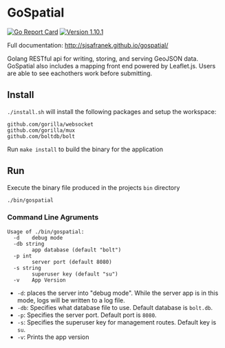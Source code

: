 # GoSpatial
[![Go Report Card](https://goreportcard.com/badge/github.com/sjsafranek/gospatial)](https://goreportcard.com/report/github.com/sjsafranek/gospatial)
[![Version 1.10.1](https://img.shields.io/badge/version-1.10-brightgreen.svg)](http://sjsafranek.github.io/gospatial/)

Full documentation: http://sjsafranek.github.io/gospatial/

Golang RESTful api for writing, storing, and serving GeoJSON data. GoSpatial also includes a mapping front end powered by Leaflet.js. Users are able to see eachothers work before submitting.


## Install
``./install.sh`` will install the following packages and setup the workspace:

	github.com/gorilla/websocket
	github.com/gorilla/mux
	github.com/boltdb/bolt

Run ``make install`` to build the binary for the application


## Run
Execute the binary file produced in the projects `bin` directory

 	./bin/gospatial


### Command Line Agruments

	Usage of ./bin/gospatial:
	  -d	debug mode
	  -db string
	    	app database (default "bolt")
	  -p int
	    	server port (default 8080)
	  -s string
	    	superuser key (default "su")
	  -v	App Version

 - `-d`: places the server into "debug mode". While the server app is in this mode, logs will be written to a log file.
 - `-db`: Specifies what database file to use. Default database is `bolt.db`.
 - `-p`: Specifies the server port. Default port is `8080`.
 - `-s`: Specifies the superuser key for management routes. Default key is `su`.
 - `-v`: Prints the app version

